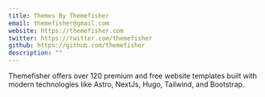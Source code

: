 ```yaml
---
title: Themes By Themefisher
email: themefisher@gmail.com
website: https://themefisher.com
twitter: https://twitter.com/themefisher
github: https://github.com/themefisher
description: ""
---
```


Themefisher offers over 120 premium and free website templates built with modern technologies like Astro, NextJs, Hugo, Tailwind, and Bootstrap.
